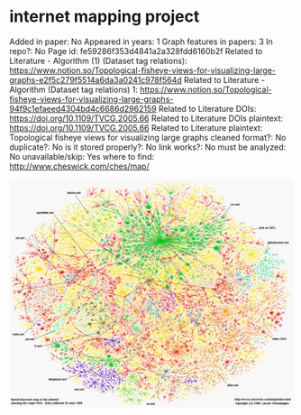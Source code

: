 # internet mapping project

Added in paper: No
Appeared in years: 1
Graph features in papers: 3
In repo?: No
Page id: fe59286f353d4841a2a328fdd6160b2f
Related to Literature - Algorithm (1) (Dataset tag relations): https://www.notion.so/Topological-fisheye-views-for-visualizing-large-graphs-e2f5c279f5514a6da3a0241c978f564d
Related to Literature - Algorithm (Dataset tag relations) 1: https://www.notion.so/Topological-fisheye-views-for-visualizing-large-graphs-94f9c1efaeed4304bd4c6686d2962159
Related to Literature DOIs: https://doi.org/10.1109/TVCG.2005.66
Related to Literature DOIs plaintext: https://doi.org/10.1109/TVCG.2005.66
Related to Literature plaintext: Topological fisheye views for visualizing large graphs
cleaned format?: No
duplicate?: No
is it stored properly?: No
link works?: No
must be analyzed: No
unavailable/skip: Yes
where to find: http://www.cheswick.com/ches/map/

![isp-ss.gif](internet%20mapping%20project%20fe59286f353d4841a2a328fdd6160b2f/isp-ss.gif)